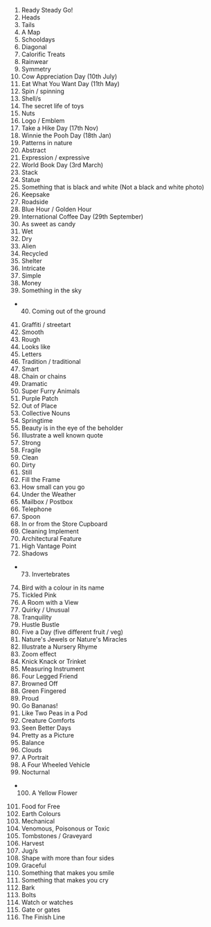 1. Ready Steady Go!
2. Heads
3. Tails
4. A Map
5. Schooldays
6. Diagonal
7. Calorific Treats
8. Rainwear
9. Symmetry
10. Cow Appreciation Day (10th July)
11. Eat What You Want Day (11th May)
12. Spin / spinning
13. Shell/s
14. The secret life of toys
15. Nuts
16. Logo / Emblem
17. Take a Hike Day (17th Nov)
18. Winnie the Pooh Day (18th Jan)
19. Patterns in nature
20. Abstract
21. Expression / expressive
22. World Book Day (3rd March)
23. Stack
24. Statue
25. Something that is black and white (Not a black and white photo)
26. Keepsake
27. Roadside
28. Blue Hour / Golden Hour
29. International Coffee Day (29th September)
30. As sweet as candy
31. Wet
32. Dry
33. Alien
34. Recycled
35. Shelter
36. Intricate
37. Simple
38. Money
39. Something in the sky
* 40. Coming out of the ground
41. Graffiti / streetart
42. Smooth
43. Rough
44. Looks like
45. Letters
46. Tradition / traditional
47. Smart
48. Chain or chains
49. Dramatic
50. Super Furry Animals
51. Purple Patch
52. Out of Place
53. Collective Nouns
54. Springtime
55. Beauty is in the eye of the beholder
56. Illustrate a well known quote
57. Strong
58. Fragile
59. Clean
60. Dirty
61. Still
62. Fill the Frame
63. How small can you go
64. Under the Weather
65. Mailbox / Postbox
66. Telephone
67. Spoon
68. In or from the Store Cupboard
69. Cleaning Implement
70. Architectural Feature
71. High Vantage Point
72. Shadows
* 73. Invertebrates
74. Bird with a colour in its name
75. Tickled Pink
76. A Room with a View
77. Quirky / Unusual
78. Tranquility
79. Hustle Bustle
80. Five a Day (five different fruit / veg)
81. Nature's Jewels or Nature's Miracles
82. Illustrate a Nursery Rhyme
83. Zoom effect
84. Knick Knack or Trinket
85. Measuring Instrument
86. Four Legged Friend
87. Browned Off
88. Green Fingered
89. Proud
90. Go Bananas!
91. Like Two Peas in a Pod
92. Creature Comforts
93. Seen Better Days
94. Pretty as a Picture
95. Balance
96. Clouds
97. A Portrait
98. A Four Wheeled Vehicle
99. Nocturnal
* 100. A Yellow Flower
101. Food for Free
102. Earth Colours
103. Mechanical
104. Venomous, Poisonous or Toxic
105. Tombstones / Graveyard
106. Harvest
107. Jug/s
108. Shape with more than four sides
109. Graceful
110. Something that makes you smile
111. Something that makes you cry
112. Bark
113. Bolts
114. Watch or watches
115. Gate or gates
116. The Finish Line
